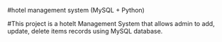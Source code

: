 #hotel management system (MySQL + Python)

#This project is a hotelt Management System that allows admin to add, update, delete items records using MySQL database.
